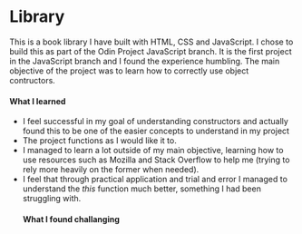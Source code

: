 # Library

This is a book library I have built with HTML, CSS and JavaScript. I chose to build this as part of the Odin Project JavaScript branch. It is the first project in the JavaScript branch and I found the experience humbling. The main objective of the project was to learn how to correctly use object contructors. 

<h4>What I learned</h4>
<ul>
<li>I feel successful in my goal of understanding constructors and actually found this to be one of the easier concepts to understand in my project</li>
<li>The project functions as I would like it to.</li>
<li>I managed to learn a lot outside of my main objective, learning how to use resources such as Mozilla and Stack Overflow to help me (trying to rely more heavily on the former when needed).</li>
<li>I feel that through practical application and trial and error I managed to understand the <i>this</i> function much better, something I had been struggling with.</li>

<h4>What I found challanging</h4>
